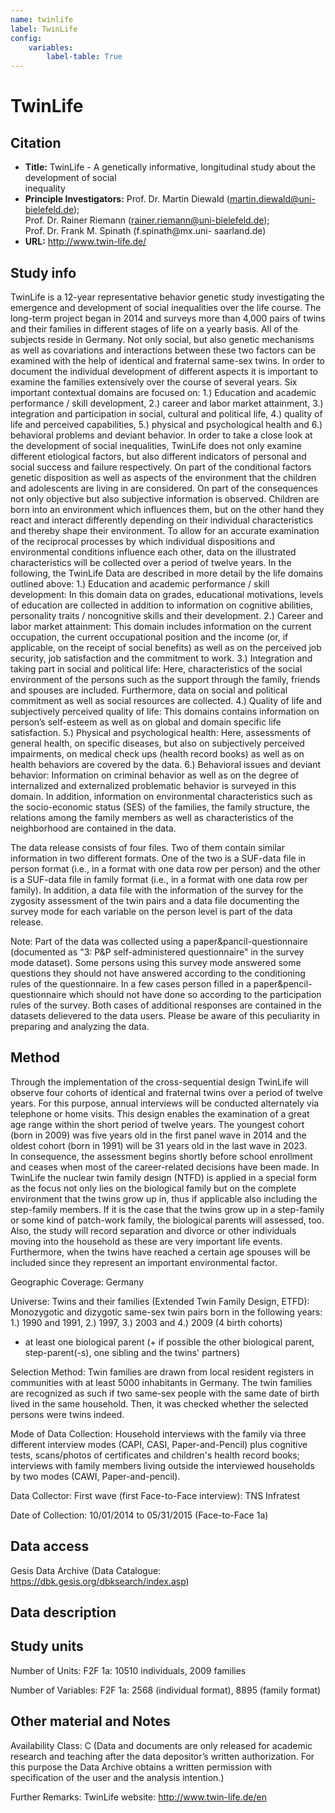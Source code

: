 ```yaml
---
name: twinlife
label: TwinLife
config:
    variables:
        label-table: True
---
```


# TwinLife

## Citation

* **Title:** TwinLife  - A genetically informative, longitudinal study about the development of social    
    inequality
* **Principle Investigators:** Prof. Dr. Martin Diewald (martin.diewald@uni-bielefeld.de);    
    Prof. Dr. Rainer Riemann (rainer.riemann@uni-bielefeld.de);    
    Prof. Dr. Frank M. Spinath (f.spinath@mx.uni- saarland.de)
* **URL:** http://www.twin-life.de/

## Study info

TwinLife is a 12-year representative behavior genetic study investigating the emergence and development of social inequalities over the life course.
The long-term project began in 2014 and surveys more than 4,000 pairs of twins and their families in different stages of life on a yearly basis. All of the subjects reside in Germany. Not only social, but also genetic mechanisms as well as covariations and interactions between these two factors can be examined with the help of identical and fraternal same-sex twins.
In order to document the individual development of different aspects it is important to examine the families extensively over the course of several years. Six important contextual domains are focused on: 1.) Education and academic performance / skill development, 2.) career and labor market attainment, 3.) integration and participation in social, cultural and political life, 4.) quality of life and perceived capabilities, 5.) physical and psychological health and 6.) behavioral problems and deviant behavior.
In order to take a close look at the development of social inequalities, TwinLife does not only examine different etiological factors, but also different indicators of personal and social success and failure respectively.
On part of the conditional factors genetic disposition as well as aspects of the environment that the children and adolescents are living in are considered. On part of the consequences not only objective but also subjective information is observed. Children are born into an environment which influences them, but on the other hand they react and interact differently depending on their individual characteristics and thereby shape their environment. To allow for an accurate examination of the reciprocal processes by which individual dispositions and environmental conditions influence each other, data on the illustrated characteristics will be collected over a period of twelve years.
In the following, the TwinLife Data are described in more detail by the life domains outlined above:
1.) Education and academic performance / skill development: In this domain data on grades, educational motivations, levels of education are collected in addition to information on cognitive abilities, personality traits / noncognitive skills and their development.
2.) Career and labor market attainment: This domain includes information on the current occupation, the current occupational position and the income (or, if applicable, on the receipt of social benefits) as well as on the perceived job security, job satisfaction and the commitment to work.
3.) Integration and taking part in social and political life: Here, characteristics of the social environment of the persons such as the support through the family, friends and spouses are included. Furthermore, data on social and political commitment as well as social resources are collected.
4.) Quality of life and subjectively perceived quality of life: This domains contains information on person’s self-esteem as well as on global and domain specific life satisfaction.
5.) Physical and psychological health: Here, assessments of general health, on specific diseases, but also on subjectively perceived impairments, on medical check ups (health record books) as well as on health behaviors are covered by the data.
6.) Behavioral issues and deviant behavior: Information on criminal behavior as well as on the degree of internalized and externalized problematic behavior is surveyed in this domain.
In addition, information on environmental characteristics such as the socio-economic status (SES) of the families, the family structure, the relations among the family members as well as characteristics of the neighborhood are contained in the data.

The data release consists of four files. Two of them contain similar information in two different formats. One of the two is a SUF-data file in person format (i.e., in a format with one data row per person) and the other is a SUF-data file in family format (i.e., in a format with one data row per family). In addition, a data file with the information of the survey for the zygosity assessment of the twin pairs and a data file documenting the survey mode for each variable on the person level is part of the data release. 

Note: Part of the data was collected using a paper&pancil-questionnaire (documented as "3: P&P self-administered questionnaire" in the survey mode dataset). Some persons using this survey mode answered some questions they should not have answered according to the conditioning rules of the questionnaire. In a few cases person filled in a paper&pencil-questionnaire which should not have done so according to the participation rules of the survey. Both cases of additional responses are contained in the datasets delievered to the data users. Please be aware of this peculiarity in preparing and analyzing the data.

## Method

Through the implementation of the cross-sequential design TwinLife will observe four cohorts of identical and fraternal twins over a period of twelve years. For this purpose, annual interviews will be conducted alternately via telephone or home visits.
This design enables the examination of a great age range within the short period of twelve years. The youngest cohort (born in 2009) was five years old in the first panel wave in 2014 and the oldest cohort (born in 1991) will be 31 years old in the last wave in 2023.     
In consequence, the assessment begins shortly before school enrollment and ceases when most of the career-related decisions have been made.
In TwinLife the nuclear twin family design (NTFD) is applied in a special form as the focus not only lies on the biological family but on the complete environment that the twins grow up in, thus if applicable also including the step-family members. If it is the case that the twins grow up in a step-family or some kind of patch-work family, the biological parents will assessed, too. Also, the study will record separation and divorce or other individuals moving into the household as these are very important life events. Furthermore, when the twins have reached a certain age spouses will be included since they represent an important environmental factor. 

Geographic Coverage:
Germany
 
Universe:
Twins and their families (Extended Twin Family Design, ETFD): Monozygotic and dizygotic same-sex twin pairs born in the following years: 1.) 1990 and 1991, 2.) 1997, 3.) 2003 and 4.) 2009 (4 birth cohorts)
+ at least one biological parent
(+ if possible the other biological parent, step-parent(-s), one sibling and the twins' partners)
 
Selection Method:
Twin families are drawn from local resident registers in communities with at least 5000 inhabitants in Germany. The twin families are recognized as such if two same-sex people with the same date of birth lived in the same household. Then, it was checked whether the selected persons were twins indeed.
 
Mode of Data Collection:
Household interviews with the family via three different interview modes (CAPI, CASI, Paper-and-Pencil) plus cognitive tests, scans/photos of certificates and children's health record books; interviews with family members living outside the interviewed households by two modes (CAWI, Paper-and-pencil).
 
Data Collector:
First wave (first Face-to-Face interview): TNS Infratest
 
Date of Collection:
10/01/2014 to 05/31/2015 (Face-to-Face 1a)

## Data access 

Gesis Data Archive (Data Catalogue: https://dbk.gesis.org/dbksearch/index.asp)

## Data description

## Study units

Number of Units:
F2F 1a: 10510 individuals, 2009 families
 
Number of Variables:
F2F 1a: 2568 (individual format), 8895 (family format)

## Other material and Notes

Availability Class:
C (Data and documents are only released for academic research and teaching after the data depositor’s written authorization. For this purpose the Data Archive obtains a written permission with specification of the user and the analysis intention.)
 
Further Remarks:
TwinLife website: http://www.twin-life.de/en
